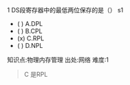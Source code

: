 1
DS段寄存器中的最低两位保存的是（） s1
- ( ) A.DPL
- ( ) B.CPL
- (x) C.RPL
- ( ) D.NPL

知识点:物理内存管理
出处:网络
难度:1
> C 是RPL
